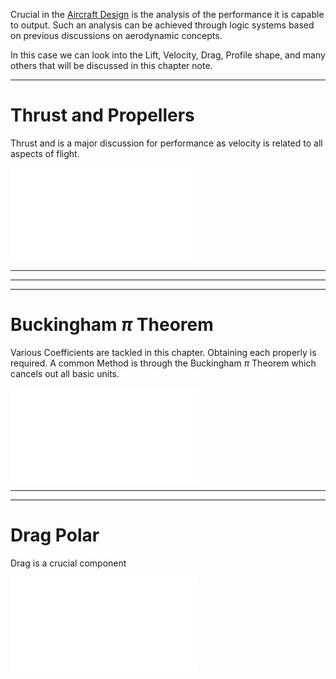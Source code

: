 Crucial in the [Aircraft Design](Aircraft%20Design.md) is the analysis of the performance it is capable to output. Such an analysis can be achieved through logic systems based on previous discussions on aerodynamic concepts.

In this case we can look into the Lift, Velocity, Drag, Profile shape, and many others that will be discussed in this chapter note.

--- 
# Thrust and Propellers
Thrust and is a major discussion for performance as velocity is related to all aspects of flight.

![Thrust](./Thrust.md)



---

---
---
# Buckingham $\pi$ Theorem
Various Coefficients are tackled in this chapter. Obtaining each properly is required. A common Method is through the Buckingham $\pi$ Theorem which cancels out all basic units.

![Buckingham pi Theorem](./Buckingham%20pi%20Theorem.md) 


---
---
# Drag Polar
Drag is a crucial component 

![Drag Polar](./Drag%20Polar.md)